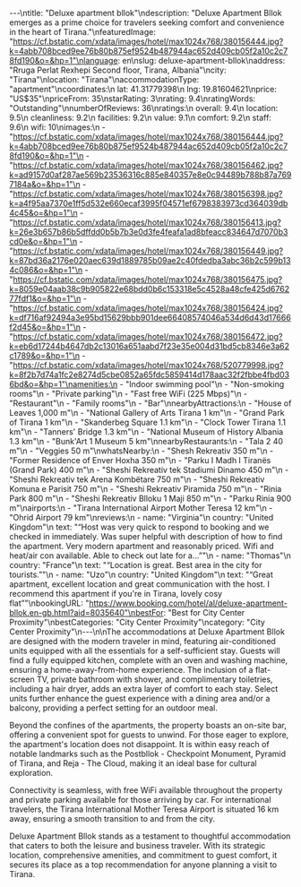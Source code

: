 ---\ntitle: "Deluxe apartment bllok"\ndescription: "Deluxe Apartment Bllok emerges as a prime choice for travelers seeking comfort and convenience in the heart of Tirana."\nfeaturedImage: "https://cf.bstatic.com/xdata/images/hotel/max1024x768/380156444.jpg?k=4abb708bced9ee76b80b875ef9524b487944ac652d409cb05f2a10c2c78fd190&o=&hp=1"\nlanguage: en\nslug: deluxe-apartment-bllok\naddress: "Rruga Perlat Rexhepi Second floor, Tirana, Albania"\ncity: "Tirana"\nlocation: "Tirana"\naccommodationType: "apartment"\ncoordinates:\n  lat: 41.31779398\n  lng: 19.81604621\nprice: "US$35"\npriceFrom: 35\nstarRating: 3\nrating: 9.4\nratingWords: "Outstanding"\nnumberOfReviews: 36\nratings:\n  overall: 9.4\n  location: 9.5\n  cleanliness: 9.2\n  facilities: 9.2\n  value: 9.1\n  comfort: 9.2\n  staff: 9.6\n  wifi: 10\nimages:\n  - "https://cf.bstatic.com/xdata/images/hotel/max1024x768/380156444.jpg?k=4abb708bced9ee76b80b875ef9524b487944ac652d409cb05f2a10c2c78fd190&o=&hp=1"\n  - "https://cf.bstatic.com/xdata/images/hotel/max1024x768/380156462.jpg?k=ad9157d0af287ae569b23536316c885e840357e8e0c94489b788b87a7697184a&o=&hp=1"\n  - "https://cf.bstatic.com/xdata/images/hotel/max1024x768/380156398.jpg?k=a4f95aa7370e1ff5d532e660ecaf3995f04571ef6798383973cd364039db4c45&o=&hp=1"\n  - "https://cf.bstatic.com/xdata/images/hotel/max1024x768/380156413.jpg?k=26e3b657b86b5dffdd0b5b7b3e0d3fe4feafa1ad8bfeacc834647d7070b3cd0e&o=&hp=1"\n  - "https://cf.bstatic.com/xdata/images/hotel/max1024x768/380156449.jpg?k=87bd36a2176e020aec639d1889785b09ae2c40fdedba3abc36b2c599b134c086&o=&hp=1"\n  - "https://cf.bstatic.com/xdata/images/hotel/max1024x768/380156475.jpg?k=8059e04aab38c9b905822e68bdd0b6c153318e5c4528a48cfe425d676277fdf1&o=&hp=1"\n  - "https://cf.bstatic.com/xdata/images/hotel/max1024x768/380156424.jpg?k=df716af92494a3e95bd15629bbb901dee66408574046a534d6d43d17666f2d45&o=&hp=1"\n  - "https://cf.bstatic.com/xdata/images/hotel/max1024x768/380156472.jpg?k=eb6d17244b4647db2c13016a651aabd7f23e35e004d31bd5cb8346e3a62c1789&o=&hp=1"\n  - "https://cf.bstatic.com/xdata/images/hotel/max1024x768/520779998.jpg?k=8f2b7d74a1fc2e8274d5cbe0852a65fdc5859414d178aac32f2fbbe4fbd036bd&o=&hp=1"\namenities:\n  - "Indoor swimming pool"\n  - "Non-smoking rooms"\n  - "Private parking"\n  - "Fast free WiFi (225 Mbps)"\n  - "Restaurant"\n  - "Family rooms"\n  - "Bar"\nnearbyAttractions:\n  - "House of Leaves 1,000 m"\n  - "National Gallery of Arts Tirana 1 km"\n  - "Grand Park of Tirana 1 km"\n  - "Skanderbeg Square 1.1 km"\n  - "Clock Tower Tirana 1.1 km"\n  - "Tanners' Bridge 1.3 km"\n  - "National Museum of History Albania 1.3 km"\n  - "Bunk'Art 1 Museum 5 km"\nnearbyRestaurants:\n  - "Tala 2 40 m"\n  - "Veggies 50 m"\nwhatsNearby:\n  - "Shesh Rekreativ 350 m"\n  - "Former Residence of Enver Hoxha 350 m"\n  - "Parku I Madh I Tiranës (Grand Park) 400 m"\n  - "Sheshi Rekreativ tek Stadiumi Dinamo 450 m"\n  - "Sheshi Rekreativ tek Arena Kombëtare 750 m"\n  - "Sheshi Rekreativ Komuna e Parisit 750 m"\n  - "Sheshi Rekreativ Piramida 750 m"\n  - "Rinia Park 800 m"\n  - "Sheshi Rekreativ Blloku 1 Maji 850 m"\n  - "Parku Rinia 900 m"\nairports:\n  - "Tirana International Airport Mother Teresa 12 km"\n  - "Ohrid Airport 79 km"\nreviews:\n  - name: "Virginia"\n    country: "United Kingdom"\n    text: "“Host was very quick to respond to booking and we checked in immediately. Was super helpful with description of how to find the apartment. Very modern apartment and reasonably priced. Wifi and heat/air con available. Able to check out late for a...”"\n  - name: "Thomas"\n    country: "France"\n    text: "“Location is great. Best area in the city for tourists.”"\n  - name: "Uzo"\n    country: "United Kingdom"\n    text: "“Great apartment, excellent location and great communication with the host. I recommend this apartment if you're in Tirana, lovely cosy flat”"\nbookingURL: "https://www.booking.com/hotel/al/deluxe-apartment-bllok.en-gb.html?aid=8035640"\nbestFor: "Best for City Center Proximity"\nbestCategories: "City Center Proximity"\ncategory: "City Center Proximity"\n---\n\nThe accommodations at Deluxe Apartment Bllok are designed with the modern traveler in mind, featuring air-conditioned units equipped with all the essentials for a self-sufficient stay. Guests will find a fully equipped kitchen, complete with an oven and washing machine, ensuring a home-away-from-home experience. The inclusion of a flat-screen TV, private bathroom with shower, and complimentary toiletries, including a hair dryer, adds an extra layer of comfort to each stay. Select units further enhance the guest experience with a dining area and/or a balcony, providing a perfect setting for an outdoor meal.

Beyond the confines of the apartments, the property boasts an on-site bar, offering a convenient spot for guests to unwind. For those eager to explore, the apartment's location does not disappoint. It is within easy reach of notable landmarks such as the Postbllok - Checkpoint Monument, Pyramid of Tirana, and Reja - The Cloud, making it an ideal base for cultural exploration.

Connectivity is seamless, with free WiFi available throughout the property and private parking available for those arriving by car. For international travelers, the Tirana International Mother Teresa Airport is situated 16 km away, ensuring a smooth transition to and from the city.

Deluxe Apartment Bllok stands as a testament to thoughtful accommodation that caters to both the leisure and business traveler. With its strategic location, comprehensive amenities, and commitment to guest comfort, it secures its place as a top recommendation for anyone planning a visit to Tirana.